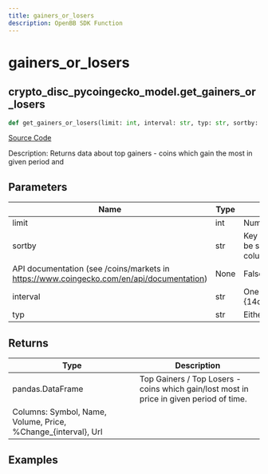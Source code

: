 ```yaml
---
title: gainers_or_losers
description: OpenBB SDK Function
---
```


# gainers_or_losers

## crypto_disc_pycoingecko_model.get_gainers_or_losers

```python title='openbb_terminal/cryptocurrency/discovery/pycoingecko_model.py'
def get_gainers_or_losers(limit: int, interval: str, typ: str, sortby: str) -> DataFrame:
```
[Source Code](https://github.com/OpenBB-finance/OpenBBTerminal/tree/main/openbb_terminal/cryptocurrency/discovery/pycoingecko_model.py#L189)

Description: Returns data about top gainers - coins which gain the most in given period and

## Parameters

| Name | Type | Description | Default | Optional |
| ---- | ---- | ----------- | ------- | -------- |
| limit | int | Num of coins to get | None | False |
| sortby | str | Key to sort data. The table can be sorted by every of its columns. Refer to
API documentation (see /coins/markets in https://www.coingecko.com/en/api/documentation) | None | False |
| interval | str | One from {14d,1h,1y,200d,24h,30d,7d} | None | False |
| typ | str | Either "gainers" or "losers" | None | False |

## Returns

| Type | Description |
| ---- | ----------- |
| pandas.DataFrame | Top Gainers / Top Losers - coins which gain/lost most in price in given period of time.
Columns: Symbol, Name, Volume, Price, %Change_{interval}, Url |

## Examples

